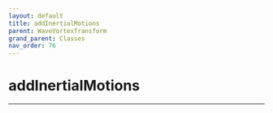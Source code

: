 ```yaml
---
layout: default
title: addInertialMotions
parent: WaveVortexTransform
grand_parent: Classes
nav_order: 76
---
```


#  addInertialMotions




---

